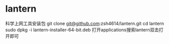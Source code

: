 # lantern
科学上网工具安装包
git clone git@github.com:zsh4614/lantern.git
cd lantern
sudo dpkg -i lantern-installer-64-bit.deb
打开applications搜索lantern双击打开即可
